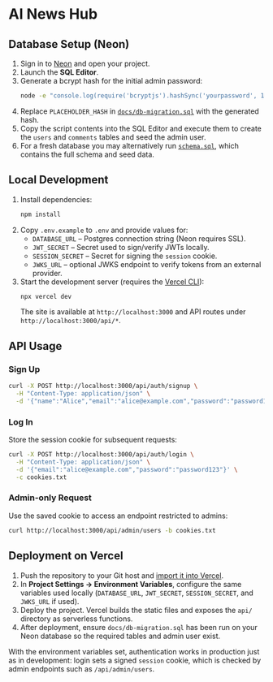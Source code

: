 # AI News Hub

## Database Setup (Neon)

1. Sign in to [Neon](https://neon.tech) and open your project.
2. Launch the **SQL Editor**.
3. Generate a bcrypt hash for the initial admin password:
   ```bash
   node -e "console.log(require('bcryptjs').hashSync('yourpassword', 10))"
   ```
4. Replace `PLACEHOLDER_HASH` in [`docs/db-migration.sql`](docs/db-migration.sql) with the generated hash.
5. Copy the script contents into the SQL Editor and execute them to create the `users` and `comments` tables and seed the admin user.
6. For a fresh database you may alternatively run [`schema.sql`](schema.sql), which contains the full schema and seed data.

## Local Development

1. Install dependencies:
   ```bash
   npm install
   ```
2. Copy `.env.example` to `.env` and provide values for:
   - `DATABASE_URL` – Postgres connection string (Neon requires SSL).
   - `JWT_SECRET` – Secret used to sign/verify JWTs locally.
   - `SESSION_SECRET` – Secret for signing the `session` cookie.
   - `JWKS_URL` – optional JWKS endpoint to verify tokens from an external provider.
3. Start the development server (requires the [Vercel CLI](https://vercel.com/docs/cli)):
   ```bash
   npx vercel dev
   ```
   The site is available at `http://localhost:3000` and API routes under `http://localhost:3000/api/*`.

## API Usage

### Sign Up
```bash
curl -X POST http://localhost:3000/api/auth/signup \
  -H "Content-Type: application/json" \
  -d '{"name":"Alice","email":"alice@example.com","password":"password123"}'
```

### Log In
Store the session cookie for subsequent requests:
```bash
curl -X POST http://localhost:3000/api/auth/login \
  -H "Content-Type: application/json" \
  -d '{"email":"alice@example.com","password":"password123"}' \
  -c cookies.txt
```

### Admin-only Request
Use the saved cookie to access an endpoint restricted to admins:
```bash
curl http://localhost:3000/api/admin/users -b cookies.txt
```

## Deployment on Vercel

1. Push the repository to your Git host and [import it into Vercel](https://vercel.com/new).
2. In **Project Settings → Environment Variables**, configure the same variables used locally (`DATABASE_URL`, `JWT_SECRET`, `SESSION_SECRET`, and `JWKS_URL` if used).
3. Deploy the project. Vercel builds the static files and exposes the `api/` directory as serverless functions.
4. After deployment, ensure `docs/db-migration.sql` has been run on your Neon database so the required tables and admin user exist.

With the environment variables set, authentication works in production just as in development: login sets a signed `session` cookie, which is checked by admin endpoints such as `/api/admin/users`.
